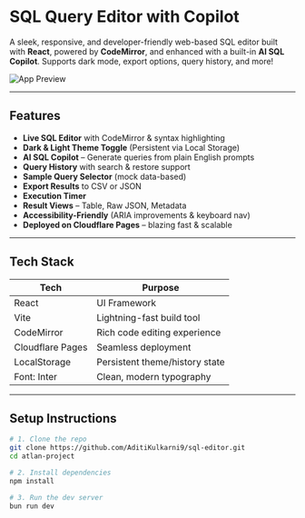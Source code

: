 # SQL Query Editor with Copilot

A sleek, responsive, and developer-friendly web-based SQL editor built with **React**, powered by **CodeMirror**, and enhanced with a built-in **AI SQL Copilot**. Supports dark mode, export options, query history, and more!

![App Preview](https://sql-editor-aditi.pages.dev/) <!-- Optional: Add a screenshot -->

---

##  Features

-  **Live SQL Editor** with CodeMirror & syntax highlighting  
-  **Dark & Light Theme Toggle** (Persistent via Local Storage)  
-  **AI SQL Copilot** – Generate queries from plain English prompts  
-  **Query History** with search & restore support  
-  **Sample Query Selector** (mock data-based)  
-  **Export Results** to CSV or JSON  
-  **Execution Timer**  
-  **Result Views** – Table, Raw JSON, Metadata  
-  **Accessibility-Friendly** (ARIA improvements & keyboard nav)  
-  **Deployed on Cloudflare Pages** – blazing fast & scalable

---

##  Tech Stack

| Tech           | Purpose                        |
|----------------|--------------------------------|
| React          | UI Framework                   |
| Vite           | Lightning-fast build tool      |
| CodeMirror     | Rich code editing experience   |
| Cloudflare Pages | Seamless deployment          |
| LocalStorage   | Persistent theme/history state |
| Font: Inter    | Clean, modern typography       |

---

## Setup Instructions

```bash
# 1. Clone the repo
git clone https://github.com/AditiKulkarni9/sql-editor.git
cd atlan-project

# 2. Install dependencies
npm install

# 3. Run the dev server
bun run dev
